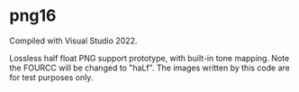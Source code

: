 # png16
Compiled with Visual Studio 2022.

Lossless half float PNG support prototype, with built-in tone mapping. Note the FOURCC will be changed to "haLf". The images written by this code are for test purposes only.
